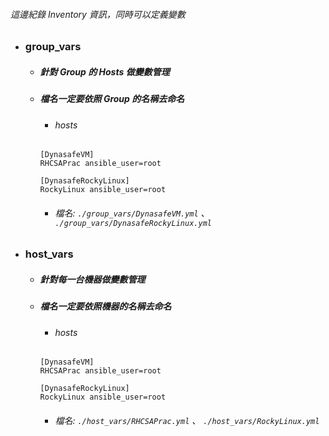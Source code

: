 ###### 這邊紀錄 Inventory 資訊，同時可以定義變數
* ### group_vars
    * ##### 針對 Group 的 Hosts 做變數管理
    * ##### 檔名一定要依照 Group 的名稱去命名
        * ###### hosts
        ```
        [DynasafeVM]
        RHCSAPrac ansible_user=root

        [DynasafeRockyLinux]
        RockyLinux ansible_user=root
        ```
        * ###### 檔名: ` ./group_vars/DynasafeVM.yml ` 、 ` ./group_vars/DynasafeRockyLinux.yml `
* ### host_vars
    * ##### 針對每一台機器做變數管理
    * ##### 檔名一定要依照機器的名稱去命名
        * ###### hosts
        ```
        [DynasafeVM]
        RHCSAPrac ansible_user=root

        [DynasafeRockyLinux]
        RockyLinux ansible_user=root
        ```
        * ###### 檔名: ` ./host_vars/RHCSAPrac.yml ` 、 ` ./host_vars/RockyLinux.yml `